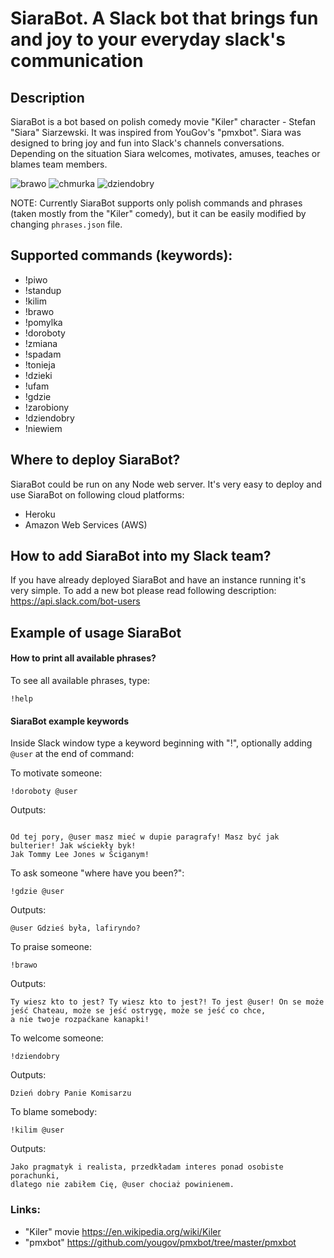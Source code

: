 # SiaraBot. A Slack bot that brings fun and joy to your everyday slack's communication
## Description
SiaraBot is a bot based on polish comedy movie "Kiler" character - Stefan "Siara" Siarzewski. 
It was inspired from YouGov's "pmxbot".
Siara was designed to bring joy and fun into Slack's channels conversations. Depending on the situation
Siara welcomes, motivates, amuses, teaches or blames team members.

<img src="http://michaelmoney.pl/apps/siarabot/brawo.gif" alt="brawo">


<img src="http://michaelmoney.pl/apps/siarabot/chmurka.gif" alt="chmurka">

<img src="http://michaelmoney.pl/apps/siarabot/dziendobry.gif" alt="dziendobry">

NOTE: Currently SiaraBot supports only polish commands and phrases (taken mostly from the "Kiler" comedy),
but it can be easily modified by changing `phrases.json` file.

## Supported commands (keywords):
- !piwo
- !standup
- !kilim
- !brawo
- !pomylka
- !doroboty
- !zmiana
- !spadam
- !tonieja
- !dzieki
- !ufam
- !gdzie
- !zarobiony
- !dziendobry
- !niewiem

## Where to deploy SiaraBot?
SiaraBot could be run on any Node web server. It's very easy to deploy and use SiaraBot on following cloud platforms:
- Heroku
- Amazon Web Services (AWS)

## How to add SiaraBot into my Slack team?
If you have already deployed SiaraBot and have an instance running it's very simple.
To add a  new bot please read following description:
https://api.slack.com/bot-users

## Example of usage SiaraBot

#### How to print all available phrases?

To see all available phrases, type:

```
!help
``` 

#### SiaraBot example keywords

Inside Slack window type a keyword beginning with "!", optionally adding `@user` at the end of command:

To motivate someone:
```
!doroboty @user
``` 
Outputs: 
```

Od tej pory, @user masz mieć w dupie paragrafy! Masz być jak bulterier! Jak wściekły byk!
Jak Tommy Lee Jones w Ściganym!
```

To ask someone "where have you been?":

```
!gdzie @user
``` 
Outputs: 

```
@user Gdzieś była, lafiryndo?
```

To praise someone:

```
!brawo
``` 
Outputs: 

```
Ty wiesz kto to jest? Ty wiesz kto to jest?! To jest @user! On se może jeść Chateau, może se jeść ostrygę, może se jeść co chce,
a nie twoje rozpaćkane kanapki!
```

To welcome someone:

```
!dziendobry
``` 

Outputs: 

```
Dzień dobry Panie Komisarzu
```

To blame somebody:

```
!kilim @user
``` 

Outputs: 
```
Jako pragmatyk i realista, przedkładam interes ponad osobiste porachunki,
dlatego nie zabiłem Cię, @user chociaż powinienem.
```

### Links:
- "Kiler" movie https://en.wikipedia.org/wiki/Kiler
- "pmxbot" https://github.com/yougov/pmxbot/tree/master/pmxbot

